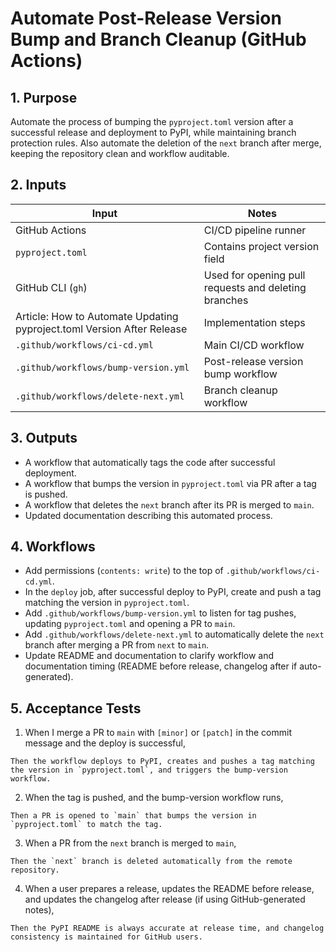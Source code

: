 <?xml version="1.0" encoding="UTF-8"?>
<gsl-prompt id="20250808T024848+0000" type="feat">
<gsl-header>

# Automate Post-Release Version Bump and Branch Cleanup (GitHub Actions)
</gsl-header>
<gsl-block>

<gsl-purpose>
<gsl-label>

## 1. Purpose    
</gsl-label>    
<gsl-description>

Automate the process of bumping the `pyproject.toml` version after a successful release and deployment to PyPI, while maintaining branch protection rules. Also automate the deletion of the `next` branch after merge, keeping the repository clean and workflow auditable.

</gsl-description>
</gsl-purpose>

<gsl-inputs>
<gsl-label>

## 2. Inputs
</gsl-label>
<gsl-description>

| Input | Notes |
| --- | --- |
| GitHub Actions | CI/CD pipeline runner |
| `pyproject.toml` | Contains project version field |
| GitHub CLI (`gh`) | Used for opening pull requests and deleting branches |
| Article: How to Automate Updating pyproject.toml Version After Release | Implementation steps |
| `.github/workflows/ci-cd.yml` | Main CI/CD workflow |
| `.github/workflows/bump-version.yml` | Post-release version bump workflow |
| `.github/workflows/delete-next.yml` | Branch cleanup workflow |

</gsl-description>
</gsl-inputs>

<gsl-outputs>
<gsl-label>

## 3. Outputs
</gsl-label>
<gsl-description>

- A workflow that automatically tags the code after successful deployment.
- A workflow that bumps the version in `pyproject.toml` via PR after a tag is pushed.
- A workflow that deletes the `next` branch after its PR is merged to `main`.
- Updated documentation describing this automated process.

</gsl-description>
</gsl-outputs>

<gsl-workflows>
<gsl-label>

## 4. Workflows
</gsl-label>
<gsl-description>

- Add permissions (`contents: write`) to the top of `.github/workflows/ci-cd.yml`.
- In the `deploy` job, after successful deploy to PyPI, create and push a tag matching the version in `pyproject.toml`.
- Add `.github/workflows/bump-version.yml` to listen for tag pushes, updating `pyproject.toml` and opening a PR to `main`.
- Add `.github/workflows/delete-next.yml` to automatically delete the `next` branch after merging a PR from `next` to `main`.
- Update README and documentation to clarify workflow and documentation timing (README before release, changelog after if auto-generated).

</gsl-description>
</gsl-workflows>
<gsl-acceptance-tests>
<gsl-label>

## 5. Acceptance Tests
</gsl-label>
<gsl-acceptance-test id="1">
<gsl-performed-action>

1. When I merge a PR to `main` with `[minor]` or `[patch]` in the commit message and the deploy is successful,
</gsl-performed-action>
<gsl-expected-result>

    Then the workflow deploys to PyPI, creates and pushes a tag matching the version in `pyproject.toml`, and triggers the bump-version workflow.
</gsl-expected-result>
</gsl-acceptance-test>

<gsl-acceptance-test id="2">
<gsl-performed-action>

2. When the tag is pushed, and the bump-version workflow runs,
</gsl-performed-action>
<gsl-expected-result>

    Then a PR is opened to `main` that bumps the version in `pyproject.toml` to match the tag.
</gsl-expected-result>
</gsl-acceptance-test>
<gsl-acceptance-test id="3">
<gsl-performed-action>

3. When a PR from the `next` branch is merged to `main`,
</gsl-performed-action>
<gsl-expected-result>
    
    Then the `next` branch is deleted automatically from the remote repository.
</gsl-expected-result>
</gsl-acceptance-test>

<gsl-acceptance-test id="4">
<gsl-performed-action>

4. When a user prepares a release, updates the README before release, and updates the changelog after release (if using GitHub-generated notes),
</gsl-performed-action>
<gsl-expected-result>
    
    Then the PyPI README is always accurate at release time, and changelog consistency is maintained for GitHub users.
</gsl-expected-result>
</gsl-acceptance-test>
</gsl-acceptance-tests>

</gsl-block>
</gsl-prompt>
